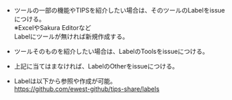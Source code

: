 * ツールの一部の機能やTIPSを紹介したい場合は、そのツールのLabelをissueにつける。  
※ExcelやSakura Editorなど  
Labelにツールが無ければ新規作成する。  

* ツールそのものを紹介したい場合は、LabelのToolsをissueにつける。  

* 上記に当てはまなければ、LabelのOtherをissueにつける。  

* Labelは以下から参照や作成が可能。  
https://github.com/ewest-github/tips-share/labels

